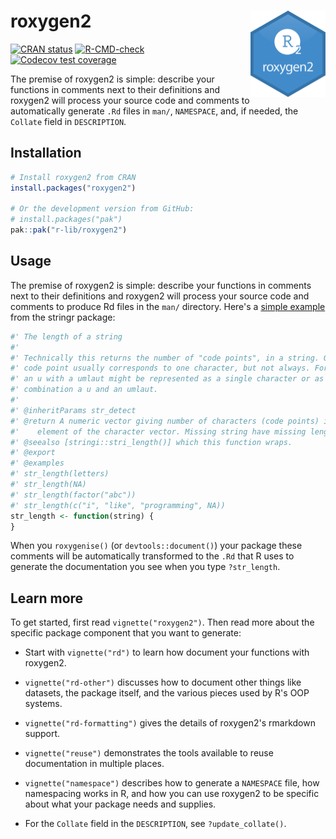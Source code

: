# roxygen2 <a href="https://roxygen2.r-lib.org"><img src="man/figures/logo.png" align="right" height="138" alt="roxygen2 website" /></a>

<!-- badges: start -->
[![CRAN status](https://www.r-pkg.org/badges/version/roxygen2)](https://CRAN.R-project.org/package=roxygen2)
[![R-CMD-check](https://github.com/r-lib/roxygen2/actions/workflows/R-CMD-check.yaml/badge.svg)](https://github.com/r-lib/roxygen2/actions/workflows/R-CMD-check.yaml)
[![Codecov test coverage](https://codecov.io/gh/r-lib/roxygen2/branch/main/graph/badge.svg)](https://app.codecov.io/gh/r-lib/roxygen2?branch=main)
<!-- badges: end -->

The premise of roxygen2 is simple: describe your functions in comments next to their definitions and roxygen2 will process your source code and comments to automatically generate `.Rd` files in `man/`, `NAMESPACE`, and, if needed, the `Collate` field in `DESCRIPTION`.

## Installation 

```R
# Install roxygen2 from CRAN
install.packages("roxygen2")

# Or the development version from GitHub:
# install.packages("pak")
pak::pak("r-lib/roxygen2")
```

## Usage

The premise of roxygen2 is simple: describe your functions in comments next to their definitions and roxygen2 will process your source code and comments to produce Rd files in the `man/` directory.  Here's a [simple example](https://stringr.tidyverse.org/reference/str_length.html) from the stringr package:

```R
#' The length of a string
#'
#' Technically this returns the number of "code points", in a string. One
#' code point usually corresponds to one character, but not always. For example,
#' an u with a umlaut might be represented as a single character or as the
#' combination a u and an umlaut.
#'
#' @inheritParams str_detect
#' @return A numeric vector giving number of characters (code points) in each
#'    element of the character vector. Missing string have missing length.
#' @seealso [stringi::stri_length()] which this function wraps.
#' @export
#' @examples
#' str_length(letters)
#' str_length(NA)
#' str_length(factor("abc"))
#' str_length(c("i", "like", "programming", NA))
str_length <- function(string) {
}
```

When you `roxygenise()` (or `devtools::document()`) your package these comments will be automatically transformed to the `.Rd` that R uses to generate the documentation you see when you type `?str_length`. 

## Learn more

To get started, first read `vignette("roxygen2")`. Then read more about the specific package component that you want to generate:

* Start with `vignette("rd")` to learn how document your functions with roxygen2.

* `vignette("rd-other")` discusses how to document other things like datasets, the package itself, and the various pieces used by R's OOP systems.

* `vignette("rd-formatting")` gives the details of roxygen2's rmarkdown support.

* `vignette("reuse")` demonstrates the tools available to reuse documentation in multiple places.

* `vignette("namespace")` describes how to generate a `NAMESPACE` file, how namespacing works in R, and how you can use roxygen2 to be specific about what your package needs and supplies.

* For the `Collate` field in the `DESCRIPTION`, see `?update_collate()`.
